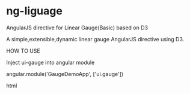 # ng-liguage
AngularJS directive for Linear Gauge(Basic) based on D3

A simple,extensible,dynamic linear gauge AngularJS directive using D3. 

HOW TO USE

Inject ui-gauge into angular module

angular.module('GaugeDemoApp', ['ui.gauge'])

html
<html ng-app="GaugeDemoApp">
<div ng-controller="GaugeCtrl">
<ui-gauge options="options"></ui-gauge>
</div>
